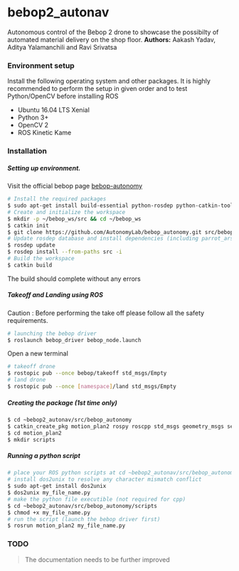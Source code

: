 # bebop2_autonav

Autonomous control of the Bebop 2 drone to showcase the possibilty of automated material delivery on the shop floor.
**Authors:** Aakash Yadav, Aditya Yalamanchili and Ravi Srivatsa

### Environment setup
Install the following operating system and other packages. It is highly recommended to perform the setup in given order and to test Python/OpenCV before installing ROS
  - Ubuntu 16.04 LTS Xenial
  - Python 3+
  - OpenCV 2
  - ROS Kinetic Kame

<!--### New Features-->

<!--  - Import a HTML file and watch it magically convert to Markdown-->
<!--  - Drag and drop images (requires your Dropbox account be linked)-->
  
### Installation
##### Setting up environment. 
Visit the official bebop page [bebop-autonomy](https://bebop-autonomy.readthedocs.io/en/latest/installation.html)
```sh
# Install the required packages
$ sudo apt-get install build-essential python-rosdep python-catkin-tools
# Create and initialize the workspace
$ mkdir -p ~/bebop_ws/src && cd ~/bebop_ws
$ catkin init
$ git clone https://github.com/AutonomyLab/bebop_autonomy.git src/bebop_autonomy
# Update rosdep database and install dependencies (including parrot_arsdk)
$ rosdep update
$ rosdep install --from-paths src -i
# Build the workspace
$ catkin build
```
The build should complete without any errors
##### Takeoff and Landing using ROS
Caution : Before performing the take off please follow all the safety requirements.

```sh
# launching the bebop driver
$ roslaunch bebop_driver bebop_node.launch
```
Open a new terminal
```sh
# takeoff drone
$ rostopic pub --once bebop/takeoff std_msgs/Empty
# land drone
$ rostopic pub --once [namespace]/land std_msgs/Empty
```
##### Creating the package (1st time only)
```sh
$ cd ~bebop2_autonav/src/bebop_autonomy
$ catkin_create_pkg motion_plan2 rospy roscpp std_msgs geometry_msgs sensor_msgs
$ cd motion_plan2
$ mkdir scripts
```
##### Running a python script 
```sh
# place your ROS python scripts at cd ~bebop2_autonav/src/bebop_autonomy/scripts
# install dos2unix to resolve any character mismatch conflict
$ sudo apt-get install dos2unix
$ dos2unix my_file_name.py
# make the python file executible (not required for cpp)
$ cd ~bebop2_autonav/src/bebop_autonomy/scripts
$ chmod +x my_file_name.py
# run the script (launch the bebop driver first)
$ rosrun motion_plan2 my_file_name.py

```

### TODO
> The documentation needs to be further improved





